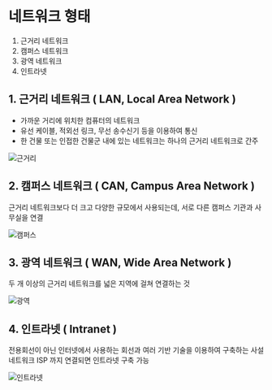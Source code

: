 # 네트워크 형태

1. 근거리 네트워크
2. 캠퍼스 네트워크
3. 광역 네트워크
4. 인트라넷


## 1. 근거리 네트워크 ( LAN, Local Area Network )

- 가까운 거리에 위치한 컴퓨터의 네트워크
- 유선 케이블, 적외선 링크, 무선 송수신기 등을 이용하여 통신
- 한 건물 또는 인접한 건물군 내에 있는 네트워크는 하나의 근거리 네트워크로 간주

![근거리](https://t1.daumcdn.net/cfile/tistory/2158464258576AEA2B)

 

## 2. 캠퍼스 네트워크 ( CAN, Campus Area Network )

근거리 네트워크보다 더 크고 다양한 규모에서 사용되는데, 서로 다른 캠퍼스 기관과 사무실을 연결

![캠퍼스](https://t1.daumcdn.net/cfile/tistory/2209494658576AAE38)

 

## 3. 광역 네트워크 ( WAN, Wide Area Network )

두 개 이상의 근거리 네트워크를 넓은 지역에 걸쳐 연결하는 것

![광역](https://t1.daumcdn.net/cfile/tistory/2604B13E58576B123A)

 

## 4. 인트라넷 ( Intranet )

전용회선이 아닌 인터넷에서 사용하는 회선과 여러 기반 기술을 이용하여 구축하는 사설 네트워크
ISP 까지 연결되면 인트라넷 구축 가능

![인트라넷](https://t1.daumcdn.net/cfile/tistory/2206714058576B3631)